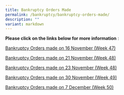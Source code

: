 ```yaml
---
title: Bankruptcy Orders Made
permalink: /bankruptcy/bankruptcy-orders-made/
description: ""
variant: markdown
---
```

**Please click on the links below for more information**&nbsp;:<br>

[Bankruptcy Orders made on 16 November (Week 47)](/files/301123BankruptcyOrdersmadeon16NovemberWeek47.pdf)<br>

[Bankruptcy Orders made on 21 November (Week 48)](/files/301123BankruptcyOrdersmadeon21NovemberWeek48.pdf)<br>

[Bankruptcy Orders made on 23 November (Week 48)](/files/301123BankruptcyOrdersmadeon23NovemberWeek48.pdf)
<br>

[Bankruptcy Orders made on 30 November (Week 49)](/files/071223BankruptcyOrdersmadeon30NovemberWeek49.pdf)

[Bankruptcy Orders made on 7 December (Week 50)](/files/151223BankruptcyOrdersmadeon7DecemberWeek50.pdf)